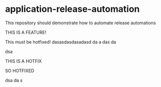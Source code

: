 # application-release-automation
This repository should demonstrate how to automate release automations

THIS IS A FEATURE!

This must be hotfixed!
dasasdasdasadasd
da
a
das
da

dsa

THIS IS A HOTFIX

SO HOTFIXED

dsa
da
s